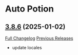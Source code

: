 # Auto Potion

## [3.8.6](https://github.com/ollidiemaus/AutoPotion/tree/3.8.6) (2025-01-02)
[Full Changelog](https://github.com/ollidiemaus/AutoPotion/compare/3.8.5...3.8.6) [Previous Releases](https://github.com/ollidiemaus/AutoPotion/releases)

- update locales  
